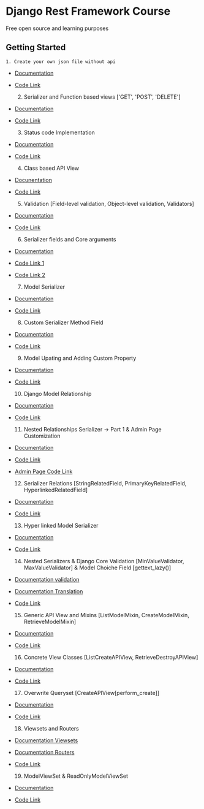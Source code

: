 # Django Rest Framework Course

Free open source and learning purposes


## Getting Started

    1. Create your own json file without api
- [Documentation](https://www.w3schools.com/python/python_json.asp)    
- [Code Link](https://github.com/msjahid/django-rest-course/tree/main/json)



    2. Serializer and Function based views ['GET', 'POST', 'DELETE']
- [Documentation](https://www.django-rest-framework.org/api-guide/views/#api_view)
- [Code Link](https://github.com/msjahid/django-rest-course/tree/main/serialization_serializer)


    3. Status code Implementation 
- [Documentation](https://www.django-rest-framework.org/api-guide/status-codes/)
- [Code Link](https://github.com/msjahid/django-rest-course/tree/main/status_code)


    4. Class based API View
- [Docunentation](https://www.django-rest-framework.org/api-guide/views/#class-based-views)
- [Code Link](https://www.django-rest-framework.org/api-guide/views/#class-based-views)


    5. Validation [Field-level validation, Object-level validation, Validators]
- [Documentation](https://www.django-rest-framework.org/api-guide/serializers/#validation)    
- [Code Link](https://github.com/msjahid/django-rest-course/tree/main/validation)


    6. Serializer fields and Core arguments
- [Documentation](https://www.django-rest-framework.org/api-guide/fields/)    
- [Code Link 1](https://github.com/msjahid/django-rest-course/blob/main/serialization_serializer/api/serializers.py)
- [Code Link 2](https://github.com/msjahid/django-rest-course/blob/main/status_code/https/serializers.py)


    7. Model Serializer
- [Documentation](https://www.django-rest-framework.org/api-guide/serializers/#modelserializer)    
- [Code Link](https://github.com/msjahid/django-rest-course/blob/main/Model_serialzers/modelSerialzers/serializers.py)


    8. Custom Serializer Method Field
- [Documentation](https://www.django-rest-framework.org/api-guide/fields/#serializermethodfield)    
- [Code Link](https://github.com/msjahid/django-rest-course/blob/main/Custom_serialzers_field/customfields/serializers.py)


    9. Model Upating and Adding Custom Property
- [Documentation](https://docs.djangoproject.com/en/3.2/topics/db/models/#model-methods)    
- [Code Link](https://github.com/msjahid/django-rest-course/blob/main/model_updating/modelUpdating/models.py)


    10. Django Model Relationship
- [Documentation](https://docs.djangoproject.com/en/3.2/topics/db/examples/)    
- [Code Link](https://github.com/msjahid/django-rest-course/blob/main/djangoRelationships/modelRelation/models.py)


    11. Nested Relationships Serializer -> Part 1 & Admin Page Customization
- [Documentation](https://www.django-rest-framework.org/api-guide/relations/#nested-relationships)    
- [Code Link](https://github.com/msjahid/django-rest-course/blob/main/nestedSerializer/nested/serializers.py)
- [Admin Page Code Link](https://github.com/msjahid/django-rest-course/blob/main/nestedSerializer/nested/admin.py)


    12. Serializer Relations [StringRelatedField, PrimaryKeyRelatedField, HyperlinkedRelatedField]
- [Documentation](https://www.django-rest-framework.org/api-guide/relations/#api-reference)    
- [Code Link](https://github.com/msjahid/django-rest-course/blob/main/serializersRelationship/nested/serializers.py)


    13. Hyper linked Model Serializer
- [Documentation](https://www.django-rest-framework.org/api-guide/serializers/#hyperlinkedmodelserializer)    
- [Code Link](https://github.com/msjahid/django-rest-course/blob/main/hyperlinkSerializers/hyperlinks/serializers.py)


    14. Nested Serializers & Django Core Validation [MinValueValidator, MaxValueValidator] & Model Choiche Field [gettext_lazy()]
- [Documentation validation](https://docs.djangoproject.com/en/3.2/ref/validators/)    
- [Documentation Translation](https://docs.djangoproject.com/en/3.2/topics/i18n/translation/)  
- [Code Link](https://github.com/msjahid/django-rest-course/blob/main/nestedSerializerPartTwo/review/models.py)


    15. Generic API View and Mixins [ListModelMixin, CreateModelMixin, RetrieveModelMixin]
- [Documentation](https://www.django-rest-framework.org/api-guide/generic-views/#mixins)    
- [Code Link](https://github.com/msjahid/django-rest-course/blob/main/mixinsGeneric/mixins/views.py)


    16. Concrete View Classes [ListCreateAPIView, RetrieveDestroyAPIView]
- [Documentation](https://www.django-rest-framework.org/api-guide/generic-views/#concrete-view-classes)    
- [Code Link](https://github.com/msjahid/django-rest-course/blob/main/concreteViewClasses/mixins/views.py)


    17. Overwrite Queryset [CreateAPIView[perform_create]]
- [Documentation](https://www.django-rest-framework.org/api-guide/generic-views/#createapiview)    
- [Code Link](https://github.com/msjahid/django-rest-course/blob/main/OverwriteQueryset/mixins/views.py)


    18. Viewsets and Routers
- [Documentation Viewsets](https://www.django-rest-framework.org/api-guide/viewsets/)    
- [Documentation Routers](https://www.django-rest-framework.org/api-guide/routers/)   
- [Code Link](https://github.com/msjahid/django-rest-course/tree/main/viewsetsAndRouters)


    19. ModelViewSet & ReadOnlyModelViewSet
- [Documentation](https://www.django-rest-framework.org/api-guide/viewsets/#modelviewset)    
- [Code Link](https://github.com/msjahid/django-rest-course/blob/main/ModelViewSet/viewset/views.py)
